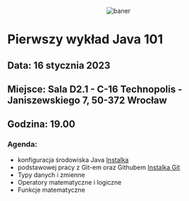 <p align="center"><img src="https://user-images.githubusercontent.com/50357817/211677288-21d1a18f-7f03-41bd-903c-e1c658288f7b.png" alt="baner"></p>

# Pierwszy wykład Java 101

## Data: **16 stycznia 2023**
## Miejsce: **Sala D2.1 - C-16 Technopolis - Janiszewskiego 7, 50-372 Wrocław**
## Godzina: **19.00**

### Agenda:
- konfiguracja środowiska Java [Instalka](https://download.oracle.com/java/19/latest/jdk-19_windows-x64_bin.msi)
- podstawowej pracy z Git-em oraz Githubem [Instalka Git](https://github.com/git-for-windows/git/releases/download/v2.39.0.windows.2/Git-2.39.0.2-64-bit.exe)
- Typy danych i zmienne
- Operatory matematyczne i logiczne
- Funkcje matematyczne
